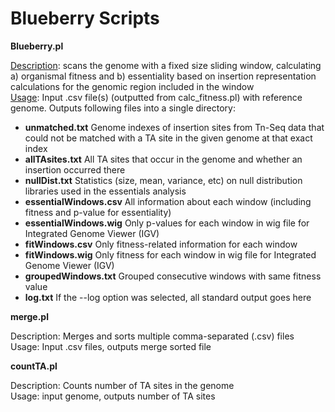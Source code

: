 # Blueberry Scripts


<b> Blueberry.pl</b>

  <u>Description</u>: scans the genome with a fixed size sliding window, calculating a) organismal fitness and b) essentiality based on insertion representation calculations for the genomic region included in the window<br />
  <u>Usage</u>: Input .csv file(s) (outputted from calc_fitness.pl) with reference genome. Outputs following files into a single directory: 
  
  - <b>unmatched.txt</b> Genome indexes of insertion sites from Tn-Seq data that could not be matched with a TA site in the given genome at that exact index
  - <b>allTAsites.txt</b> All TA sites that occur in the genome and whether an insertion occurred there
  - <b>nullDist.txt</b> Statistics (size, mean, variance, etc) on null distribution libraries used in the essentials analysis
  - <b>essentialWindows.csv</b> All information about each window (including fitness and p-value for essentiality)
  - <b>essentialWindows.wig</b> Only p-values for each window in wig file for Integrated Genome Viewer (IGV)
  - <b>fitWindows.csv</b> Only fitness-related information for each window
  - <b>fitWindows.wig</b> Only fitness for each window in wig file for Integrated Genome Viewer (IGV)
  - <b>groupedWindows.txt</b> Grouped consecutive windows with same fitness value 
  - <b>log.txt</b> If the --log option was selected, all standard output goes here
  
  
<b>merge.pl</b>

  Description: Merges and sorts multiple comma-separated (.csv) files<br />
  Usage: Input .csv files, outputs merge sorted file
  
<b>countTA.pl</b>

  Description: Counts number of TA sites in the genome<br />
  Usage: input genome, outputs number of TA sites
  
